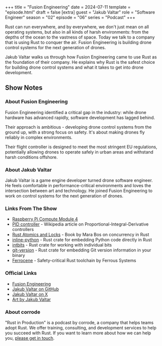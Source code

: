 +++
title = "Fusion Engineering"
date = 2024-07-11
template = "episode.html"
draft = false
[extra]
guest = "Jakub Valtar"
role = "Software Engineer"
season = "02"
episode = "06"
series = "Podcast"
+++

<div><script id="letscast-player-446cf898" src="https://letscast.fm/podcasts/rust-in-production-82281512/episodes/rust-in-production-ep-13-fusion-engineering-s-jakub-valtar/player.js?size=s"></script></div>

Rust can run everywhere, and by everywhere, we don't just mean on all operating systems, but also in all kinds of harsh environments: from the depths of the ocean to the vastness of space. Today we talk to a company that is using Rust to conquer the air. Fusion Engineering is building drone control systems for the next generation of drones.

Jakub Valtar walks us through how Fusion Engineering came to use Rust as the foundation of their company. He explains why Rust is the safest choice for building drone control systems and what it takes to get into drone development.

<!-- more -->

## Show Notes

### About Fusion Engineering

Fusion Engineering identified a critical gap in the industry: while drone hardware has advanced rapidly, software development has lagged behind. 

Their approach is ambitious - developing drone control systems from the ground up, with a strong focus on safety. It's about making drones fly reliably in complex environments.

Their flight controller is designed to meet the most stringent EU regulations, potentially allowing drones to operate safely in urban areas and withstand harsh conditions offshore.

### About Jakub Valtar

Jakub Valtar is a game engine developer turned drone software engineer. He feels comfortable in performance-critical environments and loves the intersection between art and technology. He joined Fusion Engineering to work on control systems for the next generation of drones.

### Links From The Show

- [Raspberry Pi Compute Module 4](https://www.raspberrypi.com/products/compute-module-4/)
- [PID controller](https://en.wikipedia.org/wiki/PID_controller) - Wikipedia article on Proportional-Integral-Derivative controllers
- [Rust Atomics and Locks](https://marabos.nl/atomics/) - Book by Mara Bos on concurrency in Rust
- [inline-python](https://crates.io/crates/inline-python) - Rust crate for embedding Python code directly in Rust
- [intbits](https://github.com/fusion-engineering/intbits) - Rust crate for working with individual bits
- [git-version](https://crates.io/crates/git-version) - Rust crate for embedding Git version information in your binary
- [Ferrocene](https://ferrocene.dev) - Safety-critical Rust toolchain by Ferrous Systems

### Official Links

- [Fusion Engineering](https://fusion.engineering)
- [Jakub Valtar on GitHub](https://github.com/JakubValtar)
- [Jakub Valtar on X](https://x.com/jakubvaltar)
- [Art by Jakub Valtar](https://www.instagram.com/jakubvaltar/)

### About corrode

"Rust in Production" is a podcast by corrode, a company that helps teams adopt
Rust. We offer training, consulting, and development services to help you
succeed with Rust. If you want to learn more about how we can help you, [please
get in touch](/about).
